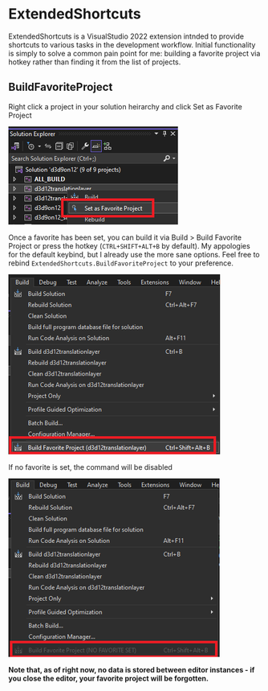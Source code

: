 # ExtendedShortcuts
ExtendedShortcuts is a VisualStudio 2022 extension intnded to provide shortcuts to various tasks in the development workflow.
Initial functionality is simply to solve a common pain point for me: building a favorite project via hotkey rather than finding it from the list of projects.



## BuildFavoriteProject
Right click a project in your solution heirarchy and click Set as Favorite Project

![Set as favorite project](img/SetAsFavorite.png)

Once a favorite has been set, you can build it via Build > Build Favorite Project or press the hotkey (`CTRL+SHIFT+ALT+B` by default). My appologies for the default keybind, but I already use the more sane options. Feel free to rebind `ExtendedShortcuts.BuildFavoriteProject` to your preference.

![Build Favorite Project](img/BuildFavoriteProject.png)

If no favorite is set, the command will be disabled

![No Favorite Set](img/NoFavoriteSet.png)

**Note that, as of right now, no data is stored between editor instances - if you close the editor, your favorite project will be forgotten.**